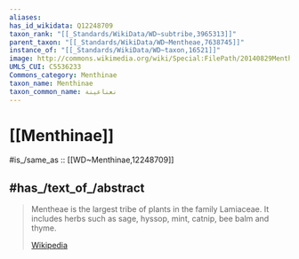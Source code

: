 ```yaml
---
aliases:
has_id_wikidata: Q12248709
taxon_rank: "[[_Standards/WikiData/WD~subtribe,3965313]]"
parent_taxon: "[[_Standards/WikiData/WD~Mentheae,7638745]]"
instance_of: "[[_Standards/WikiData/WD~taxon,16521]]"
image: http://commons.wikimedia.org/wiki/Special:FilePath/20140829Mentha%20aquatica5.jpg
UMLS_CUI: C5536233
Commons_category: Menthinae
taxon_name: Menthinae
taxon_common_name: نعناعينة
---
```


# [[Menthinae]] 

#is_/same_as :: [[WD~Menthinae,12248709]] 

## #has_/text_of_/abstract 

> Mentheae is the largest tribe of plants in the family Lamiaceae. 
> It includes herbs such as sage, hyssop, mint, catnip, bee balm and thyme.
>
> [Wikipedia](https://en.wikipedia.org/wiki/Mentheae) 

